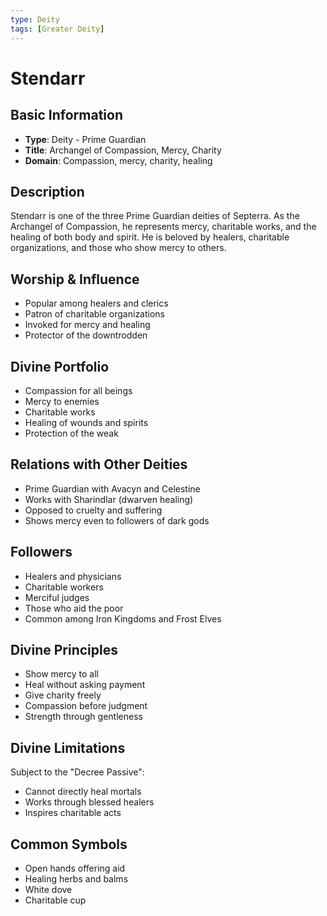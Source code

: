 ```yaml
---
type: Deity
tags: [Greater Deity]
---
```


# Stendarr

## Basic Information
- **Type**: Deity - Prime Guardian
- **Title**: Archangel of Compassion, Mercy, Charity
- **Domain**: Compassion, mercy, charity, healing

## Description
Stendarr is one of the three Prime Guardian deities of Septerra. As the Archangel of Compassion, he represents mercy, charitable works, and the healing of both body and spirit. He is beloved by healers, charitable organizations, and those who show mercy to others.

## Worship & Influence
- Popular among healers and clerics
- Patron of charitable organizations
- Invoked for mercy and healing
- Protector of the downtrodden

## Divine Portfolio
- Compassion for all beings
- Mercy to enemies
- Charitable works
- Healing of wounds and spirits
- Protection of the weak

## Relations with Other Deities
- Prime Guardian with Avacyn and Celestine
- Works with Sharindlar (dwarven healing)
- Opposed to cruelty and suffering
- Shows mercy even to followers of dark gods

## Followers
- Healers and physicians
- Charitable workers
- Merciful judges
- Those who aid the poor
- Common among Iron Kingdoms and Frost Elves

## Divine Principles
- Show mercy to all
- Heal without asking payment
- Give charity freely
- Compassion before judgment
- Strength through gentleness

## Divine Limitations
Subject to the "Decree Passive":
- Cannot directly heal mortals
- Works through blessed healers
- Inspires charitable acts

## Common Symbols
- Open hands offering aid
- Healing herbs and balms
- White dove
- Charitable cup